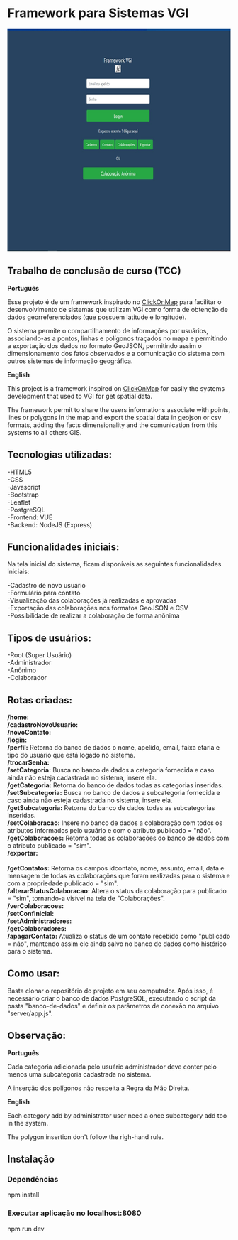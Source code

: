 <h1>Framework para Sistemas VGI</h1>
<img src="apresentação-do-sistema/imagens/home.jpg" width="700" height="500">
<h2>Trabalho de conclusão de curso (TCC)</h2>

<p><strong>Português</strong></p>
<p>Esse projeto é de um framework inspirado no <a href="http://www.dpi.ufv.br/projetos/clickonmap/">ClickOnMap</a> para facilitar o desenvolvimento de sistemas que utilizam VGI como forma de obtenção de dados georreferenciados (que possuem latitude e longitude).</p> 
<p>O sistema permite o compartilhamento de informações por usuários, associando-as a pontos, linhas e polígonos traçados no mapa e permitindo a exportação dos dados no formato GeoJSON, permitindo assim o dimensionamento dos fatos observados e a comunicação do sistema com outros sistemas de informação geográfica.

<p><strong>English</strong></p>
<p>This project is a framework inspired on <a href="http://www.dpi.ufv.br/projetos/clickonmap/">ClickOnMap</a> for easily the systems development that used to VGI for get spatial data.</p>
<p>The framework permit to share the users informations associate with points, lines or polygons in the map and export the spatial data in geojson or csv formats, adding the facts dimensionality and the comunication from this systems to all others GIS.</p>

<h2>Tecnologias utilizadas:</h2>
-HTML5
<br>-CSS
<br>-Javascript
<br>-Bootstrap
<br>-Leaflet
<br>-PostgreSQL 
<br>-Frontend: VUE
<br>-Backend: NodeJS (Express)
<h2>Funcionalidades iniciais:</h2>
<p>Na tela inicial do sistema, ficam disponíveis as seguintes funcionalidades iniciais:</p>
-Cadastro de novo usuário
<br>-Formulário para contato
<br>-Visualização das colaborações já realizadas e aprovadas
<br>-Exportação das colaborações nos formatos GeoJSON e CSV
<br>-Possibilidade de realizar a colaboração de forma anônima
<h2>Tipos de usuários:</h2>
-Root (Super Usuário)
<br>-Administrador
<br>-Anônimo
<br>-Colaborador
<h2>Rotas criadas:</h2>

<strong>/home:</strong>
<br><strong>/cadastroNovoUsuario:</strong>
<br><strong>/novoContato:</strong>
<br><strong>/login:</strong> 
<br><strong>/perfil:</strong> Retorna do banco de dados o nome, apelido, email, faixa etaria e tipo do usuário que está logado no sistema.
<br><strong>/trocarSenha:</strong>
<br><strong>/setCategoria:</strong> Busca no banco de dados a categoria fornecida e caso ainda não esteja cadastrada no sistema, insere ela.
<br><strong>/getCategoria:</strong> Retorna do banco de dados todas as categorias inseridas.
<br><strong>/setSubcategoria:</strong> Busca no banco de dados a subcategoria fornecida e caso ainda não esteja cadastrada no sistema, insere ela.
<br><strong>/getSubcategoria:</strong> Retorna do banco de dados todas as subcategorias inseridas.
<br><strong>/setColaboracao:</strong> Insere no banco de dados a colaboração com todos os atributos informados pelo usuário e com o atributo publicado = "não".
<br><strong>/getColaboracoes:</strong> Retorna todas as colaborações do banco de dados com o atributo publicado = "sim".
<br><strong>/exportar:</strong>  
<br><strong>/getContatos:</strong> Retorna os campos idcontato, nome, assunto, email, data e mensagem de todas as colaborações que foram realizadas para o sistema e com a propriedade publicado = "sim".
<br><strong>/alterarStatusColaboracao:</strong> Altera o status da colaboração para publicado = "sim", tornando-a visível na tela de "Colaborações".
<br><strong>/verColaboracoes:</strong>
<br><strong>/setConfInicial:</strong>
<br><strong>/setAdministradores:</strong>
<br><strong>/getColaboradores:</strong>
<br><strong>/apagarContato:</strong> Atualiza o status de um contato recebido como "publicado = não", mantendo assim ele ainda salvo no banco de dados como histórico para o sistema.
<h2>Como usar:</h2>
<p>Basta clonar o repositório do projeto em seu computador. Após isso, é necessário criar o banco de dados PostgreSQL, executando o script da pasta "banco-de-dados" e definir os parâmetros de conexão no arquivo "server/app.js".</p>

<h2>Observação:</h2>
<p><strong>Português</strong></p>
<p>Cada categoria adicionada pelo usuário administrador deve conter pelo menos uma subcategoria cadastrada no sistema.</p>
<p>A inserção dos polígonos não respeita a Regra da Mão Direita.</p>
<p><strong>English</strong></p>
<p>Each category add by administrator user need a once subcategory add too in the system.</p>
<p>The polygon insertion don't follow the righ-hand rule.</p>

<h2>Instalação</h2>
<h3>Dependências</h3>
<p>npm install</p>
<h3>Executar aplicação no localhost:8080</h3>
<p>npm run dev</p>
